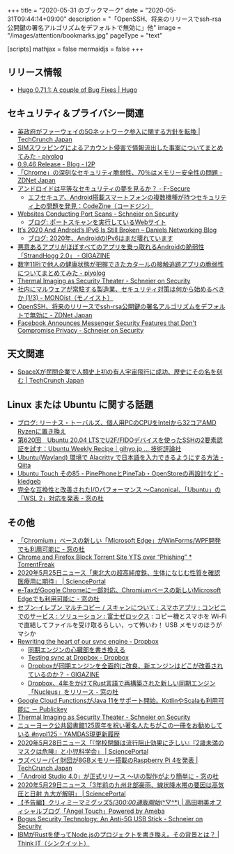+++
title = "2020-05-31 のブックマーク"
date =  "2020-05-31T09:44:14+09:00"
description = "「OpenSSH、将来のリリースでssh-rsa公開鍵の署名アルゴリズムをデフォルトで無効に」他"
image = "/images/attention/bookmarks.jpg"
pageType = "text"

[scripts]
  mathjax = false
  mermaidjs = false
+++

## リリース情報

- [Hugo 0.71.1: A couple of Bug Fixes | Hugo](https://gohugo.io/news/0.71.1-relnotes/)

## セキュリティ＆プライバシー関連

- [英政府がファーウェイの5Gネットワ​​ーク参入に関する方針を転換  |  TechCrunch Japan](https://jp.techcrunch.com/2020/05/25/2020-05-23-uk-government-reverses-course-on-huaweis-involvement-in-5g-networks/)
- [SIMスワッピングによるアカウント侵害で情報流出した事案についてまとめてみた - piyolog](https://piyolog.hatenadiary.jp/entry/2020/05/23/013340)
- [0.9.46 Release - Blog - I2P](https://geti2p.net/en/blog/post/2020/05/25/0.9.46-Release)
- [「Chrome」の深刻なセキュリティ脆弱性、70％はメモリー安全性の問題 - ZDNet Japan](https://japan.zdnet.com/article/35154338/)
- [アンドロイドは平等なセキュリティの夢を見るか？ - F-Secure](https://blog.f-secure.com/ja/do-androids-dream-of-equal-security/)
    - [エフセキュア、Android搭載スマートフォンの複数機種が持つセキュリティ上の問題を発見：CodeZine（コードジン）](https://codezine.jp/article/detail/12338)
- [Websites Conducting Port Scans - Schneier on Security](https://www.schneier.com/blog/archives/2020/05/websites_conduc.html)
    - [ブログ: ポートスキャンを実行しているWebサイト](https://okuranagaimo.blogspot.com/2020/05/web.html)
- [It’s 2020 And Android’s IPv6 Is Still Broken – Daniels Networking Blog](http://lostintransit.se/2020/05/22/its-2020-and-androids-ipv6-is-still-broken/)
    - [ブログ: 2020年、AndroidのIPv6はまだ壊れています](https://okuranagaimo.blogspot.com/2020/05/2020androidipv6.html)
- [悪意あるアプリがほぼすべてのアプリを乗っ取れるAndroidの脆弱性「StrandHogg 2.0」 - GIGAZINE](https://gigazine.net/news/20200527-strandhogg-2-0/)
- [数字11桁で他人の健康状態が把握できたカタールの接触追跡アプリの脆弱性についてまとめてみた - piyolog](https://piyolog.hatenadiary.jp/entry/2020/05/28/174431)
- [Thermal Imaging as Security Theater - Schneier on Security](https://www.schneier.com/blog/archives/2020/05/thermal_imaging.html)
- [社内にマルウェアが常駐する製造業、セキュリティ対策は何から始めるべきか (1/3) - MONOist（モノイスト）](https://monoist.atmarkit.co.jp/mn/articles/2005/29/news053.html)
- [OpenSSH、将来のリリースでssh-rsa公開鍵の署名アルゴリズムをデフォルトで無効に - ZDNet Japan](https://japan.zdnet.com/article/35154545/)
- [Facebook Announces Messenger Security Features that Don't Compromise Privacy - Schneier on Security](https://www.schneier.com/blog/archives/2020/05/facebook_announ.html)

## 天文関連

- [SpaceXが民間企業で人類史上初の有人宇宙飛行に成功、歴史にその名を刻む  |  TechCrunch Japan](https://jp.techcrunch.com/2020/05/31/2020-05-30-spacex-makes-history-with-successful-first-human-space-launch/)

## Linux または Ubuntu に関する話題

- [ブログ: リーナス・トーバルズ、個人用PCのCPUをIntelから32コアAMD Ryzenに置き換え](https://okuranagaimo.blogspot.com/2020/05/pccpuintel32amd-ryzen.html)
- [第620回　Ubuntu 20.04 LTSでU2F/FIDOデバイスを使ったSSHの2要素認証を試す：Ubuntu Weekly Recipe｜gihyo.jp … 技術評論社](https://gihyo.jp/admin/serial/01/ubuntu-recipe/0620)
- [Ubuntu(Wayland) 環境で Alacritty で日本語を入力できるようにする方法 - Qiita](https://qiita.com/StoneDot/items/ecd5ccad39b2c1b7e07a)
- [Ubuntu Touch その85 - PinePhoneとPineTab・OpenStoreの再設計など - kledgeb](https://kledgeb.blogspot.com/2020/05/ubuntu-touch-85-pinephonepinetabopensto.html)
- [完全な互換性と改善されたI/Oパフォーマンス ～Canonical、「Ubuntu」の「WSL 2」対応を発表 - 窓の杜](https://forest.watch.impress.co.jp/docs/news/1255723.html)

## その他

- [「Chromium」ベースの新しい「Microsoft Edge」がWinForms/WPF開発でも利用可能に - 窓の杜](https://forest.watch.impress.co.jp/docs/news/1254403.html)
- [Chrome and Firefox Block Torrent Site YTS over “Phishing” * TorrentFreak](https://torrentfreak.com/chrome-and-firefox-block-torrent-site-yts-over-phishing-200525/)
- [2020年5月25日ニュース「東北大の超高純度鉄、生体になじむ性質を確認 医療用に期待」 | SciencePortal](https://scienceportal.jst.go.jp/news/newsflash_review/newsflash/2020/05/20200525_01.html)
- [e-TaxがGoogle Chromeに一部対応、Chromiumベースの新しいMicrosoft Edgeでも利用可能に - 窓の杜](https://forest.watch.impress.co.jp/docs/news/1254660.html)
- [セブン‐イレブン マルチコピー / スキャンについて : スマホアプリ : コンビニでのサービス : ソリューション : 富士ゼロックス](https://www.fujixerox.co.jp/solution/multicopy/application/application_multicopy_ad-scan.html) : コピー機とスマホを Wi-Fi で直結してファイルを受け取るらしい，って怖いわ！ USB メモリのほうがマシか
- [Rewriting the heart of our sync engine - Dropbox](https://dropbox.tech/infrastructure/rewriting-the-heart-of-our-sync-engine)
    - [同期エンジンの心臓部を書き換える](https://navi.dropbox.jp/rewriting-the-heart-of-our-sync-engine)
    - [Testing sync at Dropbox - Dropbox](https://dropbox.tech/infrastructure/-testing-our-new-sync-engine)
    - [Dropboxが同期エンジンを全面的に改良、新エンジンはどこが改善されているのか？ - GIGAZINE](https://gigazine.net/news/20200425-dropbox-nucleus/)
    - [Dropbox、4年をかけてRust言語で再構築された新しい同期エンジン「Nucleus」をリリース - 窓の杜](https://forest.watch.impress.co.jp/docs/news/1255034.html)
- [Google Cloud FunctionsがJava 11をサポート開始。KotlinやScalaも利用可能に － Publickey](https://www.publickey1.jp/blog/20/google_cloud_functionsjava_11kotlinscala.html)
- [Thermal Imaging as Security Theater - Schneier on Security](https://www.schneier.com/blog/archives/2020/05/thermal_imaging.html)
- [ニューヨーク公共図書館125周年を祝い著名人たちがこの一冊をお勧めしている #nypl125 - YAMDAS現更新履歴](https://yamdas.hatenablog.com/entry/20200527/nypl125)
- [2020年5月28日ニュース「『学校閉鎖は流行阻止効果に乏しい』『2歳未満のマスクは危険』と小児科学会」 | SciencePortal](https://scienceportal.jst.go.jp/news/newsflash_review/newsflash/2020/05/20200528_01.html)
- [ラズベリーパイ財団が8GBメモリー搭載のRaspberry Pi 4を発表  |  TechCrunch Japan](https://jp.techcrunch.com/2020/05/29/2020-05-28-raspberry-pi-foundation-announces-raspberry-pi-4-with-8gb-of-ram/)
- [「Android Studio 4.0」が正式リリース ～UIの製作がより簡単に - 窓の杜](https://forest.watch.impress.co.jp/docs/news/1255791.html)
- [2020年5月29日ニュース「3年前の九州北部豪雨、線状降水帯の要因は高気圧と日射 九大が解明」 | SciencePortal](https://scienceportal.jst.go.jp/news/newsflash_review/newsflash/2020/05/20200529_01.html)
- [【予告編】クリィミーマミグッズ5/30*0:00通販開始(*^▽^*) | 高田明美オフィシャルブログ「Angel Touch」Powered by Ameba](https://ameblo.jp/angel-touch/entry-12600390291.html)
- [Bogus Security Technology: An Anti-5G USB Stick - Schneier on Security](https://www.schneier.com/blog/archives/2020/05/bogus_security_.html)
- [IBMがRustを使ってNode.jsのプロジェクトを書き換え。その背景とは？ | Think IT（シンクイット）](https://thinkit.co.jp/article/17561)
